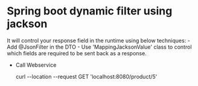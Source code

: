 # Spring boot dynamic filter using jackson

It will control your response field in the runtime using below techniques:
    - Add @JsonFilter in the DTO
    - Use 'MappingJacksonValue' class to control which fields are required to be sent back as a response.

- Call Webservice

    curl --location --request GET 'localhost:8080/product/5'
